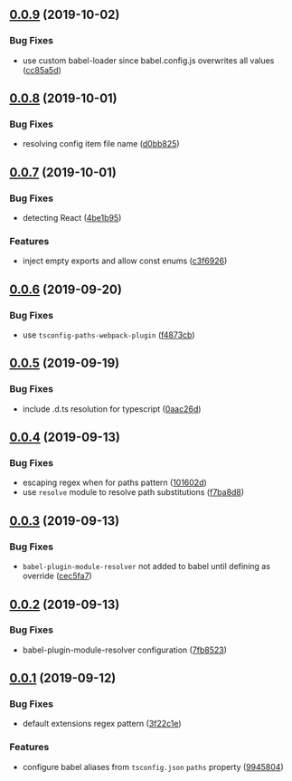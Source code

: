 ## [0.0.9](https://github.com/gavar/webpackery/compare/v/babel-configurer/0.0.8...v/babel-configurer/0.0.9) (2019-10-02)


### Bug Fixes

* use custom babel-loader since babel.config.js overwrites all values ([cc85a5d](https://github.com/gavar/webpackery/commit/cc85a5d))

## [0.0.8](https://github.com/gavar/webpackery/compare/v/babel-configurer/0.0.7...v/babel-configurer/0.0.8) (2019-10-01)


### Bug Fixes

* resolving config item file name ([d0bb825](https://github.com/gavar/webpackery/commit/d0bb825))

## [0.0.7](https://github.com/gavar/webpackery/compare/v/babel-configurer/0.0.6...v/babel-configurer/0.0.7) (2019-10-01)


### Bug Fixes

* detecting React ([4be1b95](https://github.com/gavar/webpackery/commit/4be1b95))


### Features

* inject empty exports and allow const enums ([c3f6926](https://github.com/gavar/webpackery/commit/c3f6926))

## [0.0.6](https://github.com/gavar/webpackery/compare/v/babel-configurer/0.0.5...v/babel-configurer/0.0.6) (2019-09-20)


### Bug Fixes

* use `tsconfig-paths-webpack-plugin` ([f4873cb](https://github.com/gavar/webpackery/commit/f4873cb))

## [0.0.5](https://github.com/gavar/webpackery/compare/v/babel-configurer/0.0.4...v/babel-configurer/0.0.5) (2019-09-19)


### Bug Fixes

* include .d.ts resolution for typescript ([0aac26d](https://github.com/gavar/webpackery/commit/0aac26d))

## [0.0.4](https://github.com/gavar/webpackery/compare/v/babel-configurer/0.0.3...v/babel-configurer/0.0.4) (2019-09-13)


### Bug Fixes

* escaping regex when for paths pattern ([101602d](https://github.com/gavar/webpackery/commit/101602d))
* use `resolve` module to resolve path substitutions ([f7ba8d8](https://github.com/gavar/webpackery/commit/f7ba8d8))

## [0.0.3](https://github.com/gavar/webpackery/compare/v/babel-configurer/0.0.2...v/babel-configurer/0.0.3) (2019-09-13)


### Bug Fixes

* `babel-plugin-module-resolver` not added to babel until defining as override ([cec5fa7](https://github.com/gavar/webpackery/commit/cec5fa7))

## [0.0.2](https://github.com/gavar/webpackery/compare/v/babel-configurer/0.0.1...v/babel-configurer/0.0.2) (2019-09-13)


### Bug Fixes

* babel-plugin-module-resolver configuration ([7fb8523](https://github.com/gavar/webpackery/commit/7fb8523))

## [0.0.1](https://github.com/gavar/webpackery/compare/v/babel-configurer/0.0.0...v/babel-configurer/0.0.1) (2019-09-12)


### Bug Fixes

* default extensions regex pattern ([3f22c1e](https://github.com/gavar/webpackery/commit/3f22c1e))


### Features

* configure babel aliases from `tsconfig.json` `paths` property ([9945804](https://github.com/gavar/webpackery/commit/9945804))
